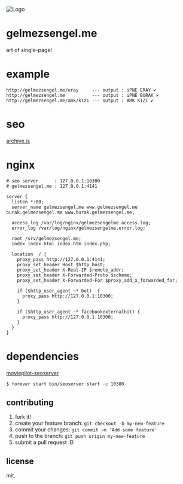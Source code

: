 ![Logo](http://s22.postimg.org/8g4c7b8j5/lele.jpg)

# gelmezsengel.me
art of single-page!

# example
```
http://gelmezsengel.me/eray     --- output : iPNE ERAY ✔
http://gelmezsengel.me          --- output : iPNE BURAK ✔
http://gelmezsengel.me/amk/kızı --- output : AMK KIZI ✔
```

# seo
[archive.is](https://archive.is/c0uAa)

# nginx
```nginx
# seo server      : 127.0.0.1:10300
# gelmezsengel.me : 127.0.0.1:4141

server {
  listen *:80;
  server_name gelmezsengel.me www.gelmezsengel.me burak.gelmezsengel.me www.burak.gelmezsengel.me;

  access_log /var/log/nginx/gelmezsengelme.access.log;
  error_log /var/log/nginx/gelmezsengelme.error.log;

  root /srv/gelmezsengel.me;
  index index.html index.htm index.php;

  location  / {
    proxy_pass http://127.0.0.1:4141;
    proxy_set_header Host $http_host;
    proxy_set_header X-Real-IP $remote_addr;
    proxy_set_header X-Forwarded-Proto $scheme;
    proxy_set_header X-Forwarded-For $proxy_add_x_forwarded_for;

    if ($http_user_agent ~* bot)  {
      proxy_pass http://127.0.0.1:10300;
    }

    if ($http_user_agent ~* facebookexternalhit) {
      proxy_pass http://127.0.0.1:10300;
    }
  }
}
```

# dependencies
[moviepilot-seoserver](https://github.com/moviepilot/seoserver)
```sh
$ forever start bin/seoserver start -p 10300
```

## contributing
1. fork it!
2. create your feature branch: `git checkout -b my-new-feature`
3. commit your changes: `git commit -m 'Add some feature'`
4. push to the branch: `git push origin my-new-feature`
5. submit a pull request :D

## license
mit.
